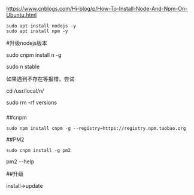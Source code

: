 https://www.cnblogs.com/Hi-blog/p/How-To-Install-Node-And-Npm-On-Ubuntu.html



```
sudo apt install nodejs -y
sudo apt install npm -y
```

#升级nodejs版本

sudo cnpm install n -g 

sudo n stable

如果遇到不存在等报错，尝试

cd /usr/local/n/ 

sudo rm -rf versions

###



##cnpm

```  
sudo npm install cnpm -g --registry=https://registry.npm.taobao.org
```



##PM2

```
sudo cnpm install -g pm2
```

pm2 --help

##升级

install->update

